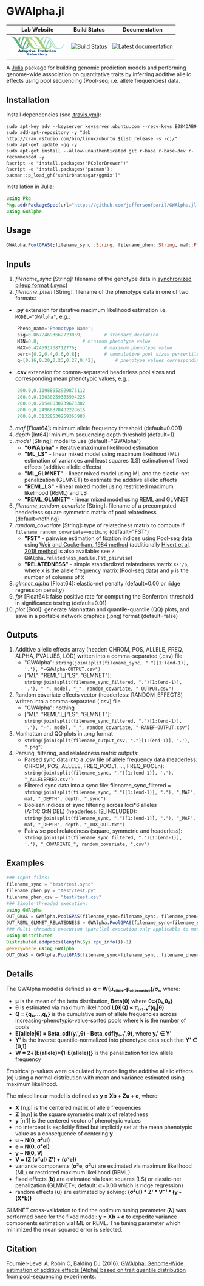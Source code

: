 # GWAlpha.jl

|                                                          **Lab Website**                                                          |                                                            **Build Status**                                                             |                                                                             **Documentation**                                                                             |
|:---------------------------------------------------------------------------------------------------------------------------------:|:---------------------------------------------------------------------------------------------------------------------------------------:|:-------------------------------------------------------------------------------------------------------------------------------------------------------------------------:|
| <a href="https://adaptive-evolution.biosciences.unimelb.edu.au/"><img src="misc/Adaptive Evolution Logo mod.png" width="150"></a> | [![Build Status](https://travis-ci.com/jeffersonfparil/GWAlpha.jl.svg?branch=master)](https://travis-ci.com/jeffersonfparil/GWAlpha.jl) | <a href="https://github.com/jeffersonfparil/GWAlpha.jl/wiki" target="_blank"><img src="https://img.shields.io/badge/docs-latest-blue.svg" alt="Latest documentation"></a> |

<!--- [![CircleCI](https://circleci.com/gh/jeffersonfparil/GWAlpha.svg?style=shield)](https://circleci.com/gh/jeffersonfparil/GWAlpha) --->

A [Julia](https://julialang.org/downloads/) package for building genomic prediction models and performing genome-wide association on quantitative traits by inferring additive allelic effects using pool sequencing (Pool-seq; i.e. allele frequencies) data.

## Installation
Install dependencies (see [.travis.yml](https://github.com/jeffersonfparil/GWAlpha.jl/tree/master/.travis.yml)):
```shell
sudo apt-key adv --keyserver keyserver.ubuntu.com --recv-keys E084DAB9
sudo add-apt-repository -y "deb http://cran.rstudio.com/bin/linux/ubuntu $(lsb_release -s -c)/"
sudo apt-get update -qq -y
sudo apt-get install --allow-unauthenticated git r-base r-base-dev r-recommended -y
Rscript -e "install.packages('RColorBrewer')"
Rscript -e "install.packages('pacman'); pacman::p_load_gh('sahirbhatnagar/ggmix')"
```
Installation in Julia:
```julia
using Pkg
Pkg.add(PackageSpec(url="https://github.com/jeffersonfparil/GWAlpha.jl.git", rev="master"))
using GWAlpha
```

## Usage
```julia
GWAlpha.PoolGPAS(;filename_sync::String, filename_phen::String, maf::Float64=0.001, depth::Int64=1, model::String=["GWAlpha", "ML_LS", "ML_GLMNET", "REML_LS", "REML_GLMNET"][1], filename_random_covariate=nothing, random_covariate::String=["FST", "RELATEDNESS"][1], glmnet_alpha::Float64=collect(range(0.0,1.0,step=0.01,))[1], fpr::Float64=0.01, plot::Bool=false)
```

## Inputs
1. *filename_sync* [String]: filename of the genotype data in [synchronized pileup format (.sync)](https://sourceforge.net/p/popoolation2/wiki/Manual/)
2. *filename_phen* [String]: filename of the phenotype data in one of two formats:
- **.py** extension for iterative maximum likelihood estimation i.e. `MODEL="GWAlpha"`, e.g.:
```julia
	Pheno_name='Phenotype Name';
	sig=0.06724693662723039;		# standard deviation
	MIN=0.0;				# minimum phenotype value
	MAX=0.424591738712776;			# maximum phenotype value
	perc=[0.2,0.4,0.6,0.8];			# cummulative pool sizes percentiles excluding the last pool
	q=[0.16,0.20,0.23,0.27,0.42];		# phenotype values corresponding to each percentile
```
- **.csv** extension for comma-separated headerless pool sizes and corresponding mean phenotypic values, e.g.:
```julia
	200.0,0.11988952929875112
	200.0,0.18030259365994225
	200.0,0.21548030739673382
	200.0,0.24966378482228616
	200.0,0.31328530259365983
```
3. *maf* [Float64]: minimum allele frequency threshold (default=0.001)
4. *depth* [Int64]: minimum sequencing depth threshold (default=1)
5. *model* [String]: model to use (default="GWAlpha")
	- **"GWAlpha"** - iterative maximum likelihood estimation
	- **"ML_LS"** - linear mixed model using maximum likelihood (ML) estimation of variances and least squares (LS) estimation of fixed effects (additive allelic effects)
	- **"ML_GLMNET"** - linear mixed model using ML and the elastic-net penalization (GLMNET) to estimate the additive allelic effects
	- **"REML_LS"** - linear mixed model using restricted maximum likelihood (REML) and LS
	- **"REML_GLMNET"** - linear mixed model using REML and GLMNET
6. *filename_random_covariate* [String]: filename of a precomputed headerless square symmetric matrix of pool relatedness (default=nothing)
7. *random_covariate* [String]: type of relatedness matrix to compute if `filename_random_covariate==nothing` (default="FST")
	- **"FST"** - pairwise estimation of fixation indices using Pool-seq data using [Weir and Cockerham, 1984 method](https://www.jstor.org/stable/2408641?seq=1) (additionally [Hivert et al, 2018 method](https://www.biorxiv.org/content/biorxiv/early/2018/03/20/282400.full.pdf) is also available: see `?GWAlpha.relatedness_module.Fst_pairwise`)
	- **"RELATEDNESS"** - simple standardized relatedness matrix `XX'/p`, where `X` is the allele frequency matrix (Pool-seq data) and `p` is the number of columns of `X`
8. *glmnet_alpha* [Float64]: elastic-net penalty (default=0.00 or ridge regression penalty)
9. *fpr* [Float64]: false positive rate for computing the Bonferroni threshold in significance testing (default=0.01)
9. *plot* [Bool]: generate Manhattan and quantile-quantile (QQ) plots, and save in a portable network graphics (.png) format (default=false)

## Outputs
1. Additive allelic effects array (header: CHROM, POS, ALLELE, FREQ, ALPHA, PVALUES, LOD) written into a comma-separated (.csv) file
	- "GWAlpha": `string(join(split(filename_sync, ".")[1:(end-1)], '.'), "-GWAlpha-OUTPUT.csv")`
	- ["ML". "REML"]_["LS", "GLMNET"]: `string(join(split(filename_sync_filtered, ".")[1:(end-1)], '.'), "-", model, "_", random_covariate, "-OUTPUT.csv")`
2. Random covariate effects vector (headerless: RANDOM_EFFECTS) written into a comma-separated (.csv) file
	- "GWAlpha": nothing
	- ["ML". "REML"]_["LS", "GLMNET"]: `string(join(split(filename_sync_filtered, ".")[1:(end-1)], '.'), "-", model, "_", random_covariate, "-RANEF-OUTPUT.csv")`
3. Manhattan and QQ plots in .png format
	- `string(join(split(filename_output_csv, ".")[1:(end-1)], '.'), ".png")`
4. Parsing, filtering, and relatedness matrix outputs:
	- Parsed sync data into a .csv file of allele frequency data (headerless: CHROM, POS, ALLELE, FREQ_POOL1, ..., FREQ_POOLn): `string(join(split(filename_sync, ".")[1:(end-1)], '.'), "_ALLELEFREQ.csv")`
	- Filtered sync data into a sync file: filename_sync_filtered = `string(join(split(filename_sync, ".")[1:(end-1)], "."), "_MAF", maf, "_DEPTH", depth, ".sync")`
	- Boolean indices of sync filtering across loci*6 alleles (A:T:C:G:N:DEL) (headerless: IS_INCLUDED): `string(join(split(filename_sync, ".")[1:(end-1)], "."), "_MAF", maf, "_DEPTH", depth, "_IDX_OUT.txt")`
	- Pairwise pool relatedness (square, symmetric and headerless): `string(join(split(filename_sync_filtered, ".")[1:(end-1)], '.'), "_COVARIATE_", random_covariate, ".csv")`

## Examples
```julia
### Input files:
filename_sync = "test/test.sync"
filename_phen_py = "test/test.py"
filename_phen_csv = "test/test.csv"
### Single-threaded execution:
using GWAlpha
OUT_GWAS = GWAlpha.PoolGPAS(filename_sync=filename_sync, filename_phen=filename_phen_py)
OUT_REML_GLMNET_RELATEDNESS = GWAlpha.PoolGPAS(filename_sync=filename_sync, filename_phen=filename_phen_csv, maf=0.001, depth=10, model="REML_GLMNET", random_covariate="RELATEDNESS", glmnet_alpha=0.50, fpr=0.01, plot=true)
### Multi-threaded execution (parallel execution only applicable to model="GWAlpha"):
using Distributed
Distributed.addprocs(length(Sys.cpu_info())-1)
@everywhere using GWAlpha
OUT_GWAS = GWAlpha.PoolGPAS(filename_sync=filename_sync, filename_phen=filename_phen_py, plot=true)
```

## Details
The GWAlpha model is defined as **α = W(μₐₗₗₑₗₑ-μₐₗₜₑᵣₙₐₜᵢᵥₑ)/σᵧ**, where:
- **μ** is the mean of the beta distribution, **Beta(θ)** where **θ={θ₁,θ₂}**
- **θ** is estimated via maximum likelihood **L(θ|Q) ∝ πᵢ₌₁₋ₖf(qᵢ|θ)**
- **Q = {q₁,...,qₖ}** is the cumulative sum of allele frequencies across increasing-phenotypic-value-sorted pools where **k** is the number of pools
- **E(allele|θ) = Beta_cdf(yᵢ',θ) - Beta_cdf(yᵢ₋₁',θ)**, where **yᵢ' ∈ Y'**
- **Y'** is the inverse quantile-normalized into phenotype data such that **Y' ∈ [0,1]**
- **W = 2√{E(allele)*(1-E(allele))}** is the penalization for low allele frequency

Empirical p-values were calculated by modelling the additive allelic effects (α) using a normal distribution with mean and variance estimated using maximum likelihood.

The mixed linear model is defined as **y = Xb + Zu + e**, where:
- **X** [n,p] is the centered matrix of allele frequencies
- **Z** [n,n] is the square symmetric matrix of relatedness
- **y** [n,1] is the centered vector of phenotypic values
- no intercept is explicitly fitted but implicitly set at the mean phenotypic value as a consequence of centering **y**
- **u ~ N(0, σ²uI)**
- **e ~ N(0, σ²eI)**
- **y ~ N(0, V)**
- **V = (Z (σ²uI) Z') + (σ²eI)**
- variance components (**σ²e**, **σ²u**) are estimated via maximum likelihood (ML) or restricted maximum likelihood (REML)
- fixed effects (**b**) are estimated via least squares (LS) or elastic-net penalization (GLMNET*; default: α=0.00 which is ridge regression)
- random effects (**u**) are estimated by solving: **(σ²uI) * Z' * V⁻¹ * (y - (X*b))**

GLMNET cross-validation to find the optimum tuning parameter (**λ**) was performed once for the fixed model: **y = Xb + e** to expedite variance components estimation vial ML or REML. The tuning parameter which minimized the mean squared error is selected.

## Citation
Fournier-Level A, Robin C, Balding DJ (2016). [GWAlpha: Genome-Wide estimation of additive effects (Alpha) based on trait quantile distribution from pool-sequencing experiments.](https://doi.org/10.1093/bioinformatics/btw805)
